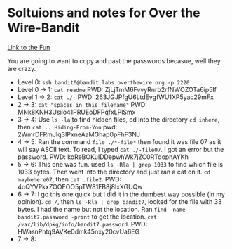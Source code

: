 # Soltuions and notes for Over the Wire-Bandit

[Link to the Fun](https://overthewire.org/wargames/bandit/bandit0.html)

You are going to want to copy and past the passwords becasue, well they are crazy.  

- Level 0:  `ssh bandit0@bandit.labs.overthewire.org -p 2220`
- Level 0 -> 1: `cat readme` PWD: ZjLjTmM6FvvyRnrb2rfNWOZOTa6ip5If
- Level 1 -> 2: `cat ./-`  PWD:  263JGJPfgU6LtdEvgfWU1XP5yac29mFx
- 2 -> 3: `cat "spaces in this filename"` PWD: MNk8KNH3Usiio41PRUEoDFPqfxLPlSmx
- 3 -> 4: Use `ls -la` to find hidden files, cd into the directory `cd inhere`, then `cat ...Hiding-From-You` pwd: 2WmrDFRmJIq3IPxneAaMGhap0pFhF3NJ
- 4 -> 5: Ran the command `file ./*-file*` then found it was file 07 as it will say ASCII text.  To read, I typed `cat ./-file07`.  I got an error but the password.  PWD: koReBOKuIDDepwhWk7jZC0RTdopnAYKh
- 5 -> 6:  This one was fun.  used `ls -Rla | grep 1033` to find which file is 1033 bytes.  Then went into the directory and just ran a cat on it. `cd maybehere07`, then `cat .file2`.  PWD:  4oQYVPkxZOOEOO5pTW81FB8j8lxXGUQw 
- 6 -> 7: I go this one quick but I did it in the dumbest way possible (in my opinion).  `cd /`, then `ls -Rla | grep bandit7`, looked for the file with 33 bytes.  I had the name but not the location.  Ran `find -name bandit7.password -print` to get the location. `cat /var/lib/dpkg/info/bandit7.password`.  PWD: HWasnPhtq9AVKe0dmk45nxy20cvUa6EG 
- 7 -> 8:

